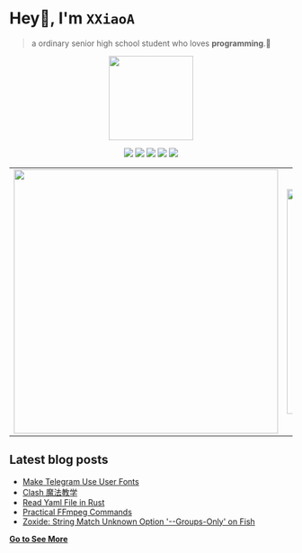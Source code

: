 # Hey👋, I'm <code>XXiaoA</code>
> a ordinary senior high school student who loves <b>programming</b>.🌟
<div align="center">
<img height="150" src="https://s2.loli.net/2022/02/13/LQZurKxEpmwolbD.jpg" />
<p> </p>
</div>

<p align="center">
<img src="https://img.shields.io/badge/neovim-%2357A143.svg?&style=for-the-badge&logo=neovim&logoColor=white"/>
<img src="https://img.shields.io/badge/lua-%232C2D72.svg?&style=for-the-badge&logo=lua&logoColor=white"/>
<img src="https://img.shields.io/badge/rust-%23000000.svg?&style=for-the-badge&logo=rust&logoColor=white"/>
<img src="https://img.shields.io/badge/python-3670A0?style=for-the-badge&logo=python&logoColor=ffdd54"/>
<img src="https://img.shields.io/badge/linux-%23007ACC.svg?&style=for-the-badge&logo=linux&color=FCC624&logoColor=black"/>

<table><tr>
<td><img src=https://github-readme-stats.vercel.app/api?username=XXiaoA&count_private=true&show_icons=true border=0 width="470"></td>
<td><img src=https://github-readme-stats.vercel.app/api/top-langs/?username=xxiaoa&layout=compact&exclude_repo=XXiaoA.github.io border=0 width="400"></td>
</tr></table>
</p>

## Latest blog posts
<!-- BLOG-POST-LIST:START -->
- [Make Telegram Use User Fonts](https://xxiaoa.github.io/posts/b85da6b6/)
- [Clash 魔法教学](https://xxiaoa.github.io/posts/44a995c1/)
- [Read Yaml File in Rust](https://xxiaoa.github.io/posts/d42e5e77/)
- [Practical FFmpeg Commands](https://xxiaoa.github.io/posts/e59b8293/)
- [Zoxide: String Match Unknown Option &#39;--Groups-Only&#39; on Fish](https://xxiaoa.github.io/posts/dffe87b4/)
<!-- BLOG-POST-LIST:END -->

[**Go to See More**](http://XXiaoA.github.io)
